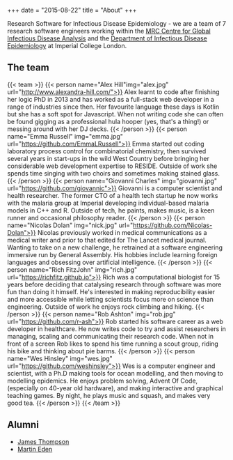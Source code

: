 +++
date = "2015-08-22"
title = "About"
+++

Research Software for Infectious Disease Epidemiology - we are a team of 7 research software engineers working within the [MRC Centre for Global Infectious Disease Analysis](https://www.imperial.ac.uk/mrc-global-infectious-disease-analysis) and the [Department of Infectious Disease Epidemiology](https://www.imperial.ac.uk/school-public-health/infectious-disease-epidemiology) at Imperial College London.

## The team

{{< team >}}
{{< person name="Alex Hill"img="alex.jpg" url="http://www.alexandra-hill.com/">}}
Alex learnt to code after finishing her logic PhD in 2013 and has worked as a full-stack web developer in a range of 
industries since then. Her favourite language these days is Kotlin but she has a soft spot for Javascript.
When not writing code she can often be found gigging as a professional hula hooper (yes, that's a thing!) or messing around 
with her DJ decks.
{{< /person >}}
{{< person name="Emma Russell" img="emma.jpg" url="https://github.com/EmmaLRussell">}}
Emma started out coding laboratory process control for combinatorial chemistry, then survived several years 
in start-ups in the wild West Country before bringing her considerable web development expertise to RESIDE.
Outside of work she spends time singing with two choirs and sometimes making stained glass.
{{< /person >}}
{{< person name="Giovanni Charles" img="giovanni.jpg" url="https://github.com/giovannic">}}
Giovanni is a computer scientist and health researcher. The former CTO of a health tech startup he now works
with the malaria group at Imperial developing individual-based malaria models in C++ and R. Outside of tech,
he paints, makes music, is a keen runner and occasional philosophy reader.
{{< /person >}}
{{< person name="Nicolas Dolan" img="nick.jpg" url="https://github.com/Nicolas-Dolan">}}
Nicolas previously worked in medical communications as a medical writer and prior to that edited for The Lancet medical journal. Wanting to take on a new challenge, he retrained at a software engineering immersive run by General Assembly. His hobbies include learning foreign languages and obsessing over artificial intelligence.
{{< /person >}}
{{< person name="Rich FitzJohn" img="rich.jpg" url="https://richfitz.github.io">}}
Rich was a computational biologist for 15 years before deciding that catalysing research through software was more fun than doing it himself. He's interested in making reproducibility easier and more accessible while letting scientists focus more on science than engineering. Outside of work he enjoys rock climbing and hiking.
{{< /person >}}
{{< person name="Rob Ashton" img="rob.jpg" url="https://github.com/r-ash">}}
Rob started his software career as a web developer in healthcare. He now writes code to try and assist researchers in managing, scaling and communicating their research code. When not in front of a screen Rob likes to spend his time running a scout group, riding his bike and thinking about pie barms.
{{< /person >}}
{{< person name="Wes Hinsley" img="wes.jpg" url="https://github.com/weshinsley">}}
Wes is a computer engineer and scientist, with a Ph.D making tools for ocean modelling, and then moving to modelling epidemics. He enjoys problem solving, Advent Of Code, (especially on 40-year old hardware), and making interactive and graphical teaching games. By night, he plays music and squash, and makes very good tea.
{{< /person >}}
{{< /team >}}

## Alumni

* [James Thompson](https://github.com/JamesThompson1729)
* [Martin Eden](https://github.com/martineden)
